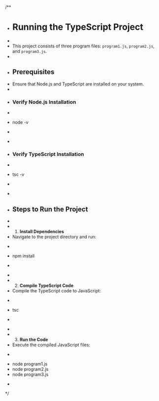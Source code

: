 /**
 * # Running the TypeScript Project
 *
 * This project consists of three program files: `program1.js`, `program2.js`, and `program3.js`.
 *
 * ## Prerequisites
 * Ensure that Node.js and TypeScript are installed on your system.
 * 
 * ### Verify Node.js Installation
 * ```sh
 * node -v
 * ```
 * 
 * ### Verify TypeScript Installation
 * ```sh
 * tsc -v
 * ```
 *
 * ## Steps to Run the Project
 *
 * 1. **Install Dependencies**
 *    Navigate to the project directory and run:
 *    ```sh
 *    npm install
 *    ```
 *
 * 2. **Compile TypeScript Code**
 *    Compile the TypeScript code to JavaScript:
 *    ```sh
 *    tsc
 *    ```
 *
 * 3. **Run the Code**
 *    Execute the compiled JavaScript files:
 *    ```sh
 *    node program1.js
 *    node program2.js
 *    node program3.js
 *    ```
 */